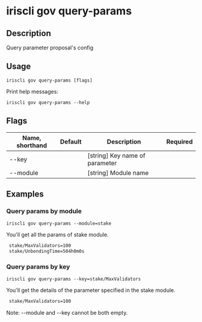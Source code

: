 # iriscli gov query-params

## Description

Query parameter proposal's config

## Usage

```
iriscli gov query-params [flags]
```

Print help messages:

```
iriscli gov query-params --help
```
## Flags

| Name, shorthand | Default                    | Description                                                                                                                                          | Required |
| --------------- | -------------------------- | ---------------------------------------------------------------------------------------------------------------------------------------------------- | -------- |
| --key           |                            | [string] Key name of parameter                                                                                                                       |          |
| --module        |                            | [string] Module name                                                                                                                                 |          |

## Examples
 
### Query params by module

```shell
iriscli gov query-params --module=stake
```

You'll get all the params of stake module.

```txt
 stake/MaxValidators=100
 stake/UnbondingTime=504h0m0s
```

### Query params by key

```shell
iriscli gov query-params --key=stake/MaxValidators
```

You'll get the details of the parameter specified in the stake module.

```txt
 stake/MaxValidators=100
```

Note: --module and --key cannot be both empty.